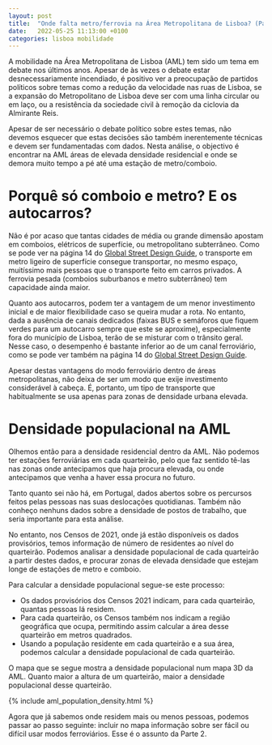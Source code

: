 ```yaml
---
layout: post
title:  "Onde falta metro/ferrovia na Área Metropolitana de Lisboa? (Parte 1 - Introdução)"
date:   2022-05-25 11:13:00 +0100
categories: lisboa mobilidade
---
```


A mobilidade na Área Metropolitana de Lisboa (AML) tem sido um tema em debate nos últimos anos. Apesar de às vezes o debate estar desnecessariamente incendiado, é positivo ver a preocupação de partidos políticos sobre temas como a redução da velocidade nas ruas de Lisboa, se a expansão do Metropolitano de Lisboa deve ser com uma linha circular ou em laço, ou a resistência da sociedade civil à remoção da ciclovia da Almirante Reis.

Apesar de ser necessário o debate político sobre estes temas, não devemos esquecer que estas decisões são também inerentemente técnicas e devem ser fundamentadas com dados. Nesta análise, o objectivo é encontrar na AML áreas de elevada densidade residencial e onde se demora muito tempo a pé até uma estação de metro/comboio.

# Porquê só comboio e metro? E os autocarros?
Não é por acaso que tantas cidades de média ou grande dimensão apostam em comboios, elétricos de superfície, ou metropolitano subterrâneo. Como se pode ver na página 14 do [Global Street Design Guide][gsdg], o transporte em metro ligeiro de superfície consegue transportar, no mesmo espaço, muitíssimo mais pessoas que o transporte feito em carros privados. A ferrovia pesada (comboios suburbanos e metro subterrâneo) tem capacidade ainda maior.

Quanto aos autocarros, podem ter a vantagem de um menor investimento inicial e de maior flexibilidade caso se queira mudar a rota. No entanto, dada a ausência de canais dedicados (faixas BUS e semáforos que fiquem verdes para um autocarro sempre que este se aproxime), especialmente fora do município de Lisboa, terão de se misturar com o trânsito geral. Nesse caso, o desempenho é bastante inferior ao de um canal ferroviário, como se pode ver também na página 14 do [Global Street Design Guide][gsdg].

Apesar destas vantagens do modo ferroviário dentro de áreas metropolitanas, não deixa de ser um modo que exije investimento considerável à cabeça. É, portanto, um tipo de transporte que habitualmente se usa apenas para zonas de densidade urbana elevada.

# Densidade populacional na AML
Olhemos então para a densidade residencial dentro da AML. Não podemos ter estações ferroviárias em cada quarteirão, pelo que faz sentido tê-las nas zonas onde antecipamos que haja procura elevada, ou onde antecipamos que venha a haver essa procura no futuro.

Tanto quanto sei não há, em Portugal, dados abertos sobre os percursos feitos pelas pessoas nas suas deslocações quotidianas. Também não conheço nenhuns dados sobre a densidade de postos de trabalho, que seria importante para esta análise.

No entanto, nos Censos de 2021, onde já estão disponíveis os dados provisórios, temos informação de número de residentes ao nível do quarteirão. Podemos analisar a densidade populacional de cada quarteirão a partir destes dados, e procurar zonas de elevada densidade que estejam longe de estações de metro e comboio.

Para calcular a densidade populacional segue-se este processo:
- Os dados provisórios dos Censos 2021 indicam, para cada quarteirão, quantas pessoas lá residem.
- Para cada quarteirão, os Censos também nos indicam a região geográfica que ocupa, permitindo assim calcular a área desse quarteirão em metros quadrados.
- Usando a população residente em cada quarteirão e a sua área, podemos calcular a densidade populacional de cada quarteirão.

O mapa que se segue mostra a densidade populacional num mapa 3D da AML. Quanto maior a altura de um quarteirão, maior a densidade populacional desse quarteirão.

{% include aml_population_density.html %}

Agora que já sabemos onde residem mais ou menos pessoas, podemos passar ao passo seguinte: incluir no mapa informação sobre ser fácil ou difícil usar modos ferroviários. Esse é o assunto da Parte 2.


[gsdg]: https://globaldesigningcities.org/wp-content/uploads/guides/global-street-design-guide.pdf
[metro2009]: https://pt.wikipedia.org/wiki/Metropolitano_de_Lisboa#Projetos_Anteriormente_Apresentados
[osm]: [https://www.openstreetmap.org/]
[ors]: [https://openrouteservice.org/]
[ciclovias.pt]: [https://www.ciclovias.pt/?lat=38.57706&lng=-9.04511&z=14.52900000000001&m=r&l=16]